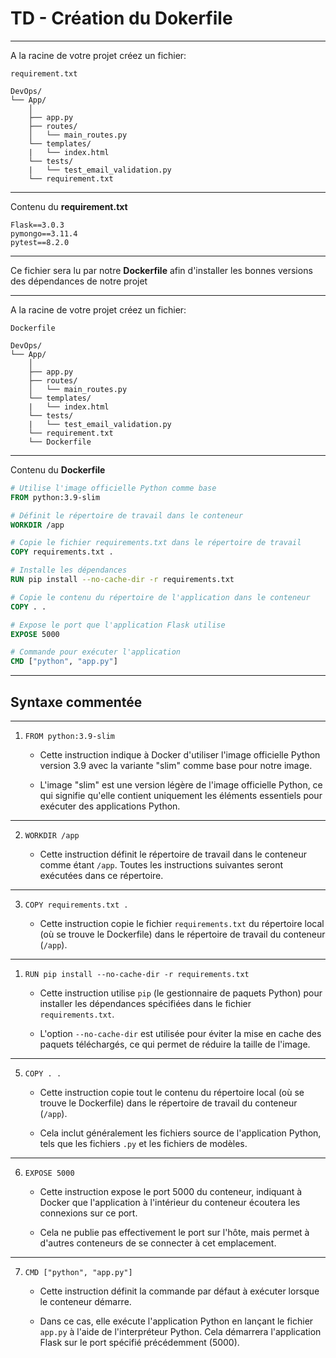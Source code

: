 # TD - Création du Dokerfile

----

A la racine de votre projet créez un fichier:

`requirement.txt`

```UML
DevOps/
└── App/
    │
    ├── app.py
    ├── routes/
    │   └── main_routes.py
    └── templates/
    |   └── index.html
    └── tests/
    |   └── test_email_validation.py
    └── requirement.txt
```

----

Contenu du **requirement.txt**

```TXT
Flask==3.0.3
pymongo==3.11.4
pytest==8.2.0
```

----

Ce fichier sera lu par notre **Dockerfile** afin d'installer les bonnes versions des dépendances de notre projet

----

A la racine de votre projet créez un fichier:

`Dockerfile`

```UML
DevOps/
└── App/
    │
    ├── app.py
    ├── routes/
    │   └── main_routes.py
    └── templates/
    |   └── index.html
    └── tests/
    |   └── test_email_validation.py
    └── requirement.txt
    └── Dockerfile
```

----

Contenu du **Dockerfile**

```dockerfile
# Utilise l'image officielle Python comme base
FROM python:3.9-slim

# Définit le répertoire de travail dans le conteneur
WORKDIR /app

# Copie le fichier requirements.txt dans le répertoire de travail
COPY requirements.txt .

# Installe les dépendances
RUN pip install --no-cache-dir -r requirements.txt

# Copie le contenu du répertoire de l'application dans le conteneur
COPY . .

# Expose le port que l'application Flask utilise
EXPOSE 5000

# Commande pour exécuter l'application
CMD ["python", "app.py"]
```

----

## Syntaxe commentée

----

1. `FROM python:3.9-slim`

   - Cette instruction indique à Docker d'utiliser l'image officielle Python version 3.9 avec la variante "slim" comme base pour notre image.

   - L'image "slim" est une version légère de l'image officielle Python, ce qui signifie qu'elle contient uniquement les éléments essentiels pour exécuter des applications Python.

----

2. `WORKDIR /app`

   - Cette instruction définit le répertoire de travail dans le conteneur comme étant `/app`. Toutes les instructions suivantes seront exécutées dans ce répertoire.

----

3. `COPY requirements.txt .`

   - Cette instruction copie le fichier `requirements.txt` du répertoire local (où se trouve le Dockerfile) dans le répertoire de travail du conteneur (`/app`).

----

1. `RUN pip install --no-cache-dir -r requirements.txt`

   - Cette instruction utilise `pip` (le gestionnaire de paquets Python) pour installer les dépendances spécifiées dans le fichier `requirements.txt`.

   - L'option `--no-cache-dir` est utilisée pour éviter la mise en cache des paquets téléchargés, ce qui permet de réduire la taille de l'image.

----

5. `COPY . .`

   - Cette instruction copie tout le contenu du répertoire local (où se trouve le Dockerfile) dans le répertoire de travail du conteneur (`/app`).

   - Cela inclut généralement les fichiers source de l'application Python, tels que les fichiers `.py` et les fichiers de modèles.

----

6. `EXPOSE 5000`

   - Cette instruction expose le port 5000 du conteneur, indiquant à Docker que l'application à l'intérieur du conteneur écoutera les connexions sur ce port.

   - Cela ne publie pas effectivement le port sur l'hôte, mais permet à d'autres conteneurs de se connecter à cet emplacement.

----

7. `CMD ["python", "app.py"]`

   - Cette instruction définit la commande par défaut à exécuter lorsque le conteneur démarre.

   - Dans ce cas, elle exécute l'application Python en lançant le fichier `app.py` à l'aide de l'interpréteur Python. Cela démarrera l'application Flask sur le port spécifié précédemment (5000).
